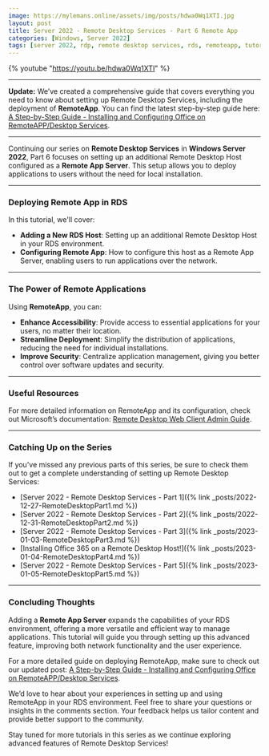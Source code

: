 ```yaml
---
image: https://mylemans.online/assets/img/posts/hdwa0Wq1XTI.jpg
layout: post
title: Server 2022 - Remote Desktop Services - Part 6 Remote App
categories: [Windows, Server 2022]
tags: [server 2022, rdp, remote desktop services, rds, remoteapp, tutorial, youtube, part6]
---
```


{% youtube "https://youtu.be/hdwa0Wq1XTI" %}

---

**Update:** We’ve created a comprehensive guide that covers everything you need to know about setting up Remote Desktop Services, including the deployment of **RemoteApp**. You can find the latest step-by-step guide here: [A Step-by-Step Guide - Installing and Configuring Office on RemoteAPP/Desktop Services](https://mylemans.online/posts/Remote-Desktop-Services-Part2/).

---

Continuing our series on **Remote Desktop Services** in **Windows Server 2022**, Part 6 focuses on setting up an additional Remote Desktop Host configured as a **Remote App Server**. This setup allows you to deploy applications to users without the need for local installation.

---

### **Deploying Remote App in RDS**

In this tutorial, we'll cover:

- **Adding a New RDS Host**: Setting up an additional Remote Desktop Host in your RDS environment.
- **Configuring Remote App**: How to configure this host as a Remote App Server, enabling users to run applications over the network.

---

### **The Power of Remote Applications**

Using **RemoteApp**, you can:

- **Enhance Accessibility**: Provide access to essential applications for your users, no matter their location.
- **Streamline Deployment**: Simplify the distribution of applications, reducing the need for individual installations.
- **Improve Security**: Centralize application management, giving you better control over software updates and security.

---

### **Useful Resources**

For more detailed information on RemoteApp and its configuration, check out Microsoft’s documentation: [Remote Desktop Web Client Admin Guide](https://learn.microsoft.com/en-us/windows-server/remote/remote-desktop-services/clients/remote-desktop-web-client-admin).

---

### **Catching Up on the Series**

If you've missed any previous parts of this series, be sure to check them out to get a complete understanding of setting up Remote Desktop Services:

- [Server 2022 - Remote Desktop Services - Part 1]({% link _posts/2022-12-27-RemoteDesktopPart1.md %})
- [Server 2022 - Remote Desktop Services - Part 2]({% link _posts/2022-12-31-RemoteDesktopPart2.md %})
- [Server 2022 - Remote Desktop Services - Part 3]({% link _posts/2023-01-03-RemoteDesktopPart3.md %})
- [Installing Office 365 on a Remote Desktop Host!]({% link _posts/2023-01-04-RemoteDesktopPart4.md %})
- [Server 2022 - Remote Desktop Services - Part 5]({% link _posts/2023-01-05-RemoteDesktopPart5.md %})

---

### **Concluding Thoughts**

Adding a **Remote App Server** expands the capabilities of your RDS environment, offering a more versatile and efficient way to manage applications. This tutorial will guide you through setting up this advanced feature, improving both network functionality and the user experience.

For a more detailed guide on deploying RemoteApp, make sure to check out our updated post: [A Step-by-Step Guide - Installing and Configuring Office on RemoteAPP/Desktop Services](https://mylemans.online/posts/Remote-Desktop-Services-Part2/).

We’d love to hear about your experiences in setting up and using RemoteApp in your RDS environment. Feel free to share your questions or insights in the comments section. Your feedback helps us tailor content and provide better support to the community.

Stay tuned for more tutorials in this series as we continue exploring advanced features of Remote Desktop Services!
